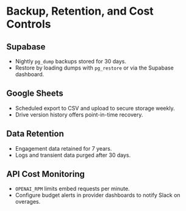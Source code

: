 # Backup, Retention, and Cost Controls

## Supabase
- Nightly `pg_dump` backups stored for 30 days.
- Restore by loading dumps with `pg_restore` or via the Supabase dashboard.

## Google Sheets
- Scheduled export to CSV and upload to secure storage weekly.
- Drive version history offers point-in-time recovery.

## Data Retention
- Engagement data retained for 7 years.
- Logs and transient data purged after 30 days.

## API Cost Monitoring
- `OPENAI_RPM` limits embed requests per minute.
- Configure budget alerts in provider dashboards to notify Slack on overages.

